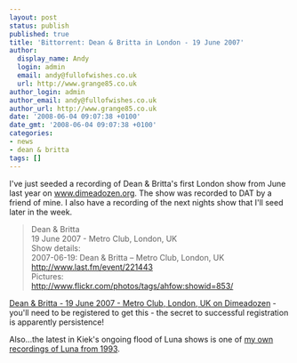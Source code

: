 ```yaml
---
layout: post
status: publish
published: true
title: 'Bittorrent: Dean & Britta in London - 19 June 2007'
author:
  display_name: Andy
  login: admin
  email: andy@fullofwishes.co.uk
  url: http://www.grange85.co.uk
author_login: admin
author_email: andy@fullofwishes.co.uk
author_url: http://www.grange85.co.uk
date: '2008-06-04 09:07:38 +0100'
date_gmt: '2008-06-04 09:07:38 +0100'
categories:
- news
- dean & britta
tags: []
---
```

<p>I've just seeded a recording of Dean & Britta's first London show from June last year on <a href="http://www.dimeadozen.org/torrents-details.php?id=199516">www.dimeadozen.org</a>. The show was recorded to DAT by a friend of mine. I also have a recording of the next nights show that I'll seed later in the week.</p>
<blockquote><p>Dean & Britta<br />
19 June 2007 - Metro Club, London, UK<br />
Show details:<br />
    2007-06-19: Dean & Britta – Metro Club, London, UK<br />
    <a href="http://www.last.fm/event/221443">http://www.last.fm/event/221443</a><br />
Pictures:<br />
    <a href="http://www.flickr.com/photos/tags/ahfow:showid=853/">http://www.flickr.com/photos/tags/ahfow:showid=853/</a>
</p></blockquote>
<p><a href="http://www.dimeadozen.org/torrents-details.php?id=199516">Dean & Britta - 19 June 2007 - Metro Club, London, UK on Dimeadozen</a> - you'll need to be registered to get this - the secret to successful registration is apparently persistence!</p>
<p>Also...the latest in Kiek's ongoing flood of Luna shows is one of <a href="http://www.dimeadozen.org/torrents-details.php?id=199553">my own recordings of Luna from 1993</a>.</p>

